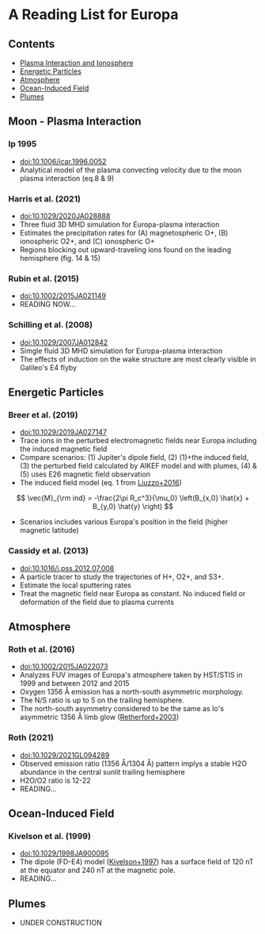 # A Reading List for Europa
<!--
### et al. ()
- [doi:]()
-->

## Contents
- [Plasma Interaction and Ionosphere](#plasma-interaction-and-ionosphere)
- [Energetic Particles](#energetic-particles)
- [Atmosphere](#atmosphere)
- [Ocean-Induced Field](#ocean-induced-field)
- [Plumes](#plumes)

## Moon - Plasma Interaction

### Ip 1995
- [doi:10.1006/icar.1996.0052](https://doi.org/10.1006/icar.1996.0052)
- Analytical model of the plasma convecting velocity due to the moon plasma interaction (eq.8 & 9)

### Harris et al. (2021)
- [doi:10.1029/2020JA028888](https://doi.org/10.1029/2020JA028888)
- Three fluid 3D MHD simulation for Europa-plasma interaction
- Estimates the precipitation rates for (A) magnetospheric O+, (B) ionospheric O2+, and (C) ionospheric O+ 
- Regions blocking out upward-traveling ions found on the leading hemisphere (fig. 14 & 15)


### Rubin et al. (2015)
- [doi:10.1002/2015JA021149](https://doi.org/10.1002/2015JA021149)
- READING NOW...

### Schilling et al. (2008)
- [doi:10.1029/2007JA012842](https://doi.org/10.1029/2007JA012842)
- Simgle fluid 3D MHD simulation for Europa-plasma interaction
- The effects of induction on the wake structure are most clearly visible in Galileo's E4 flyby

## Energetic Particles

### Breer et al. (2019)
- [doi:10.1029/2019JA027147](https://doi.org/10.1029/2019JA027147)
- Trace ions in the perturbed electromagnetic fields near Europa including the induced magnetic field
- Compare scenarios: (1) Jupiter's dipole field, (2) (1)+the induced field, (3) the perturbed field calculated by AIKEF model and with plumes, (4) & (5) uses E26 magnetic field observation
- The induced field model (eq. 1 from [Liuzzo+2016](https://doi.org/10.1002/2016JA023236))

$$
\vec{M}_{\rm ind} = -\frac{2\pi R_c^3}{\mu_0} \left(B_{x,0} \hat{x} + B_{y,0} \hat{y} \right)
$$


- Scenarios includes various Europa's position in the field (higher magnetic latitude)


### Cassidy et al. (2013)
- [doi:10.1016/j.pss.2012.07.008](https://doi.org/10.1016/j.pss.2012.07.008)
- A particle tracer to study the trajectories of H+, O2+, and S3+.
- Estimate the local sputtering rates
- Treat the magnetic field near Europa as constant. No induced field or deformation of the field due to plasma currents

## Atmosphere

### Roth et al. (2016)
- [doi:10.1002/2015JA022073](https://doi.org/10.1002/2015JA022073)
- Analyzes FUV images of Europa's atmosphere taken by HST/STIS in 1999 and between 2012 and 2015
- Oxygen 1356 Å emission has a north-south asymmetric morphology.
- The N/S ratio is up to 5 on the trailing hemisphere.
- The north-south asymmetry considered to be the same as Io's asymmetric 1356 Å limb glow ([Retherford+2003](https://doi.org/10.1029/2002JA009710))

### Roth (2021)
- [doi:10.1029/2021GL094289](https://doi.org/10.1029/2021GL094289)
- Observed emission ratio (1356 Å/1304 Å) pattern implys a stable H2O abundance in the central sunlit trailing hemisphere
- H2O/O2 ratio is 12-22
- READING...

## Ocean-Induced Field

### Kivelson et al. (1999)
- [doi:10.1029/1998JA900095](https://doi.org/10.1029/1998JA900095)
- The dipole (FD-E4) model ([Kivelson+1997](https://doi.org/10.1126/science.276.5316.1239)) has a surface field of 120 nT at the equator and 240 nT at the magnetic pole.
- READING...

## Plumes
- UNDER CONSTRUCTION